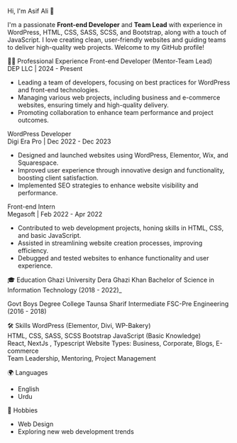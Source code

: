 Hi, I'm Asif Ali 👋

I'm a passionate **Front-end Developer** and **Team Lead** with experience in WordPress, HTML, CSS, SASS, SCSS, and Bootstrap, along with a touch of JavaScript. I love creating clean, user-friendly websites and guiding teams to deliver high-quality web projects. Welcome to my GitHub profile!

👨‍💻 Professional Experience
Front-end Developer (Mentor-Team Lead)  
DEP LLC | 2024 - Present 
- Leading a team of developers, focusing on best practices for WordPress and front-end technologies.  
- Managing various web projects, including business and e-commerce websites, ensuring timely and high-quality delivery.  
- Promoting collaboration to enhance team performance and project outcomes.

 WordPress Developer  
Digi Era Pro | Dec 2022 - Dec 2023 
- Designed and launched websites using WordPress, Elementor, Wix, and Squarespace.  
- Improved user experience through innovative design and functionality, boosting client satisfaction.  
- Implemented SEO strategies to enhance website visibility and performance.

Front-end Intern  
Megasoft | Feb 2022 - Apr 2022  
- Contributed to web development projects, honing skills in HTML, CSS, and basic JavaScript.  
- Assisted in streamlining website creation processes, improving efficiency.  
- Debugged and tested websites to enhance functionality and user experience.

🎓 Education
Ghazi University Dera Ghazi Khan 
Bachelor of Science in Information Technology (2018 - 2022)_  

Govt Boys Degree College Taunsa Sharif
Intermediate FSC-Pre Engineering (2016 - 2018)

🛠️ Skills
WordPress (Elementor, Divi, WP-Bakery)  
HTML, CSS, SASS, SCSS 
Bootstrap 
JavaScript (Basic Knowledge)  
React, NextJs , Typescript
Website Types: Business, Corporate, Blogs, E-commerce  
Team Leadership, Mentoring, Project Management

🌍 Languages
- English  
- Urdu

🎨 Hobbies
- Web Design  
- Exploring new web development trends
